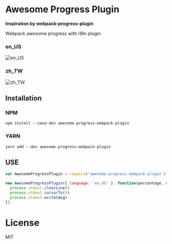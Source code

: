 # Awesome Progress Plugin

**Inspiration by webpack-progress-plugin**

Webpack awesome progress with i18n plugin

### en_US


![en_US](http://i.imgur.com/oF5sDKV.png)

### zh_TW
![zh_TW](http://i.imgur.com/71rVD9E.png)

## Installation

### NPM

```
npm install --save-dev awesome-progress-webpack-plugin
```

### YARN

```
yarn add --dev awesome-progress-webpack-plugin
```

## USE

```javascript
var AwesomeProgressPlugin = require('awesome-progress-webpack-plugin')

new AwesomeProgressPlugin({ language: 'en_US' }, function(percentage, msg) {
  process.stdout.clearLine()
  process.stdout.cursorTo(0)
  process.stdout.write(msg)
}),
```

# License
MIT
